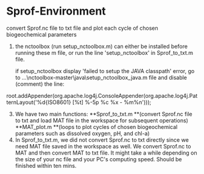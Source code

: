 # Sprof-Environment
convert Sprof.nc file to txt file and plot each cycle of chosen biogeochemical parameters

1. the nctoolbox (run setup_nctoolbox.m) can either be installed before running these m file, or run the line 'setup_nctoolbox' in Sprof_to_txt.m file.

   if setup_nctoolbox display 'failed to setup the JAVA classpath' error, go to ...\nctoolbox-master\java\setup_nctoolbox_java.m file
   and disable (comment) the line:
   
root.addAppender(org.apache.log4j.ConsoleAppender(org.apache.log4j.PatternLayout('%d{ISO8601} [%t] %-5p %c %x - %m%n')));

3. We have two main functions:
   **Sprof_to_txt.m **(convert Sprof.nc file to txt and load MAT file in the workspace for subsequent operations)
   **MAT_plot.m **(loops to plot cycles of chosen biogeochemical parameters such as dissolved oxygen, pH, and chl-a)
4. In Sprof_to_txt.m, we did not convert Sprof.nc to txt directly since we need MAT file saved in the workspace as well. We convert Sprof.nc to MAT and then convert MAT to txt file. It might take a while depending on the size of your nc file and your PC's computing speed. Should be finished within ten mins. 
